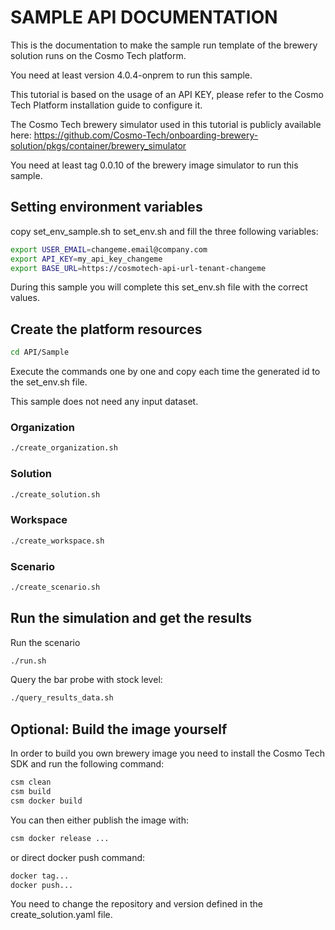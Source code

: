 # SAMPLE API DOCUMENTATION
This is the documentation to make the sample run template of the brewery solution runs on the Cosmo Tech platform.

You need at least version 4.0.4-onprem to run this sample.

This tutorial is based on the usage of an API KEY, please refer to the Cosmo Tech Platform installation guide to configure it.

The Cosmo Tech brewery simulator used in this tutorial is publicly available here: https://github.com/Cosmo-Tech/onboarding-brewery-solution/pkgs/container/brewery_simulator

You need at least tag 0.0.10 of the brewery image simulator to run this sample.

## Setting environment variables
copy set_env_sample.sh to set_env.sh and fill the three following variables:
``` bash
export USER_EMAIL=changeme.email@company.com
export API_KEY=my_api_key_changeme
export BASE_URL=https://cosmotech-api-url-tenant-changeme
```

During this sample you will complete this set_env.sh file with the correct values.

## Create the platform resources
``` bash
cd API/Sample
```
Execute the commands one by one and copy each time the generated id to the set_env.sh file.

This sample does not need any input dataset.
### Organization
``` bash
./create_organization.sh
```
### Solution
``` bash
./create_solution.sh
```
### Workspace
``` bash
./create_workspace.sh
```
### Scenario
``` bash
./create_scenario.sh
```
## Run the simulation and get the results
Run the scenario
``` bash
./run.sh
```
Query the bar probe with stock level:
``` bash
./query_results_data.sh
```

## Optional: Build the image yourself
In order to build you own brewery image you need to install the Cosmo Tech SDK and run the following command:
``` bash
csm clean
csm build
csm docker build
```

You can then either publish the image with:
``` bash
csm docker release ...
```
or direct docker push command:
``` bash
docker tag...
docker push...
```
You need to change the repository and version defined in the create_solution.yaml file.
